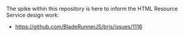 The spike within this repository is here to inform the HTML Resource Service design work:

  * https://github.com/BladeRunnerJS/brjs/issues/1116
